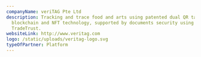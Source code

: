```yaml
---
companyName: veriTAG Pte Ltd
description: Tracking and trace food and arts using patented dual QR tags,
  blockchain and NFT technology, supported by documents security using
  TradeTrust.
websiteLink: http://www.veritag.com
logo: /static/uploads/veritag-logo.svg
typeOfPartner: Platform
---
```

